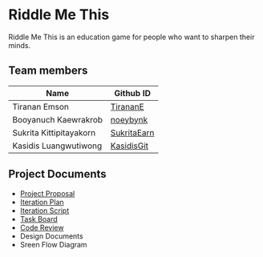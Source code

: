# Riddle Me This

Riddle Me This is an education game for people who want to sharpen their minds.

## Team members

| Name | Github ID |
|-----|------------|
| Tiranan Emson | [TirananE](https://github.com/TirananE) |
| Booyanuch Kaewrakrob | [noeybynk](https://github.com/noeybynk) |
| Sukrita Kittipitayakorn | [SukritaEarn](https://github.com/SukritaEarn) |
| Kasidis Luangwutiwong | [KasidisGit](https://github.com/KasidisGit) |

## Project Documents
* [Project Proposal](https://docs.google.com/document/d/17h1Ol01eRqQ6tj3vDWJW9umjiuNYy6Nby9mrc0ZfD0Y/edit#)
* [Iteration Plan](https://docs.google.com/document/d/1HG85SXgtpRnwHKSpw-7xCFtjdfBGe11zce4vNnasJK4/edit#)
* [Iteration Script](https://docs.google.com/document/d/1eBriBu04WbI6myoH9GuHBDf7wkmMbYwD7kY3xDfpSIA/edit)
* [Task Board](https://trello.com/b/y8vxcJPa/riddle-me-this)
* [Code Review](https://docs.google.com/document/d/1QnH53fsqkTB0lhTCFExOkOOEtXv0lpKw0SpMnZ8ifWo/edit)
* Design Documents
* Sreen Flow Diagram